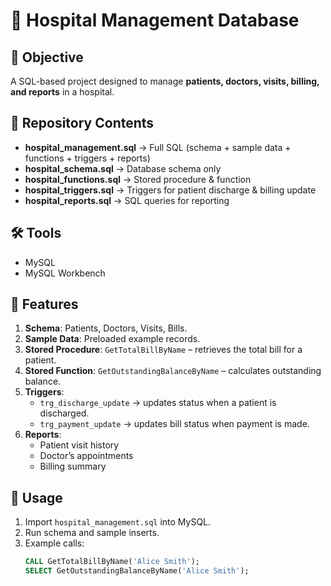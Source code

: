 # 🏥 Hospital Management Database  

## 🎯 Objective  
A SQL-based project designed to manage **patients, doctors, visits, billing, and reports** in a hospital.  

## 📂 Repository Contents  
- **hospital_management.sql** → Full SQL (schema + sample data + functions + triggers + reports)  
- **hospital_schema.sql** → Database schema only  
- **hospital_functions.sql** → Stored procedure & function  
- **hospital_triggers.sql** → Triggers for patient discharge & billing update  
- **hospital_reports.sql** → SQL queries for reporting  

## 🛠️ Tools  
- MySQL
- MySQL Workbench  

## 🚀 Features  
1. **Schema**: Patients, Doctors, Visits, Bills.  
2. **Sample Data**: Preloaded example records.  
3. **Stored Procedure**: `GetTotalBillByName` – retrieves the total bill for a patient.  
4. **Stored Function**: `GetOutstandingBalanceByName` – calculates outstanding balance.  
5. **Triggers**:  
   - `trg_discharge_update` → updates status when a patient is discharged.  
   - `trg_payment_update` → updates bill status when payment is made.  
6. **Reports**:  
   - Patient visit history  
   - Doctor’s appointments  
   - Billing summary  

## 📌 Usage  
1. Import `hospital_management.sql` into MySQL.  
2. Run schema and sample inserts.  
3. Example calls:  
   ```sql
   CALL GetTotalBillByName('Alice Smith');
   SELECT GetOutstandingBalanceByName('Alice Smith');
